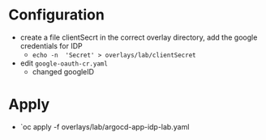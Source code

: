 # Configuration
- create a file clientSecrt in the correct overlay directory, add the google credentials for IDP
  - `echo -n  'Secret' > overlays/lab/clientSecret`
- edit `google-oauth-cr.yaml`
  - changed googleID


# Apply
- `oc apply -f overlays/lab/argocd-app-idp-lab.yaml
